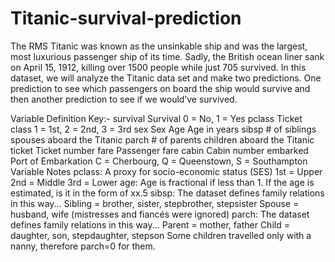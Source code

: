 # Titanic-survival-prediction
The RMS Titanic was known as the unsinkable ship and was the largest, most luxurious passenger ship of its time. Sadly, the British ocean liner sank on April 15, 1912,
killing over 1500 people while just 705 survived.
In this dataset, we will analyze the Titanic data set and make two predictions. One prediction to see which passengers on board the ship would survive and then another prediction
to see if we would’ve survived.

Variable Definition Key:- 
survival Survival 0 = No, 1 = Yes pclass Ticket class 1 = 1st, 2 = 2nd, 3 = 3rd sex Sex Age Age in years sibsp # of siblings  
spouses aboard the Titanic parch # of parents  children aboard the Titanic ticket Ticket number fare Passenger fare cabin Cabin number embarked Port of Embarkation C = Cherbourg,
Q = Queenstown, S = Southampton Variable Notes pclass: A proxy for socio-economic status (SES) 1st = Upper 2nd = Middle 3rd = Lower
age: Age is fractional if less than 1. If the age is estimated, is it in the form of xx.5
sibsp: The dataset defines family relations in this way... Sibling = brother, sister, stepbrother, stepsister Spouse = husband, wife (mistresses and fiancés were ignored)
parch: The dataset defines family relations in this way... Parent = mother, father Child = daughter, son, stepdaughter, stepson Some children travelled only with a nanny, 
therefore parch=0 for them.
